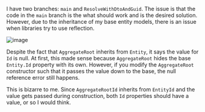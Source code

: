 I have two branches: `main` and `ResolveWithDtoAndGuid`. The issue is that the code in the `main` branch is the what should work and is the desired solution. However, due to the inheritance of my base entity models, there is an issue when libraries try to use reflection.

![image](https://github.com/JustinErdmier/InheritanceIssueDemo/assets/48148443/63ec5452-9e5a-45e6-be38-57997849bab7)

Despite the fact that `AggregateRoot` inherits from `Entity`, it says the value for `Id` is null. At first, this made sense because `AggregateRoot` hides the base `Entity.Id` property with its own. However, if you modify the `AggregateRoot` constructor such that it passes the value down to the base, the null reference error still happens.

This is bizarre to me. Since `AggregateRootId` inherits from `EntityId` and the value gets passed during construction, both `Id` properties should have a value, or so I would think.
